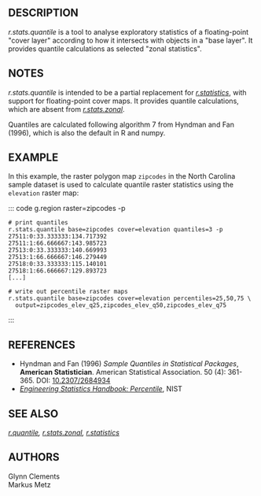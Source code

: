 ## DESCRIPTION

*r.stats.quantile* is a tool to analyse exploratory statistics of a
floating-point \"cover layer\" according to how it intersects with
objects in a \"base layer\". It provides quantile calculations as
selected \"zonal statistics\".

## NOTES

*r.stats.quantile* is intended to be a partial replacement for
*[r.statistics](r.statistics.html)*, with support for floating-point
cover maps. It provides quantile calculations, which are absent from
*[r.stats.zonal](r.stats.zonal.html)*.

Quantiles are calculated following algorithm 7 from Hyndman and Fan
(1996), which is also the default in R and numpy.

## EXAMPLE

In this example, the raster polygon map `zipcodes` in the North Carolina
sample dataset is used to calculate quantile raster statistics using the
`elevation` raster map:

::: code
    g.region raster=zipcodes -p

    # print quantiles
    r.stats.quantile base=zipcodes cover=elevation quantiles=3 -p
    27511:0:33.333333:134.717392
    27511:1:66.666667:143.985723
    27513:0:33.333333:140.669993
    27513:1:66.666667:146.279449
    27518:0:33.333333:115.140101
    27518:1:66.666667:129.893723
    [...]

    # write out percentile raster maps
    r.stats.quantile base=zipcodes cover=elevation percentiles=25,50,75 \
      output=zipcodes_elev_q25,zipcodes_elev_q50,zipcodes_elev_q75
:::

## REFERENCES

-   Hyndman and Fan (1996) *Sample Quantiles in Statistical Packages*,
    **American Statistician**. American Statistical Association. 50 (4):
    361-365. DOI:
    [10.2307/2684934](https://doi.org/10.2307/2684934%3E10.2307/2684934)
-   [*Engineering Statistics Handbook:
    Percentile*](https://www.itl.nist.gov/div898/handbook/prc/section2/prc262.htm),
    NIST

## SEE ALSO

*[r.quantile](r.quantile.html), [r.stats.zonal](r.stats.zonal.html),
[r.statistics](r.statistics.html)*

## AUTHORS

Glynn Clements\
Markus Metz
